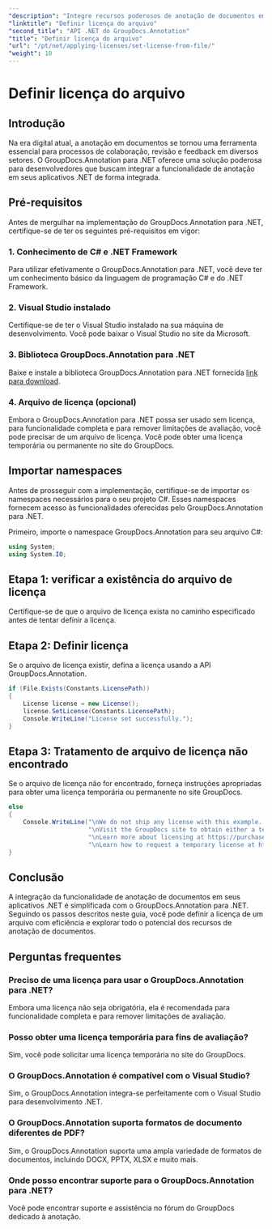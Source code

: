 ```yaml
---
"description": "Integre recursos poderosos de anotação de documentos em seus aplicativos .NET perfeitamente com o GroupDocs.Annotation for .NET."
"linktitle": "Definir licença do arquivo"
"second_title": "API .NET do GroupDocs.Annotation"
"title": "Definir licença do arquivo"
"url": "/pt/net/applying-licenses/set-license-from-file/"
"weight": 10
---
```


# Definir licença do arquivo

## Introdução
Na era digital atual, a anotação em documentos se tornou uma ferramenta essencial para processos de colaboração, revisão e feedback em diversos setores. O GroupDocs.Annotation para .NET oferece uma solução poderosa para desenvolvedores que buscam integrar a funcionalidade de anotação em seus aplicativos .NET de forma integrada.
## Pré-requisitos
Antes de mergulhar na implementação do GroupDocs.Annotation para .NET, certifique-se de ter os seguintes pré-requisitos em vigor:
### 1. Conhecimento de C# e .NET Framework
Para utilizar efetivamente o GroupDocs.Annotation para .NET, você deve ter um conhecimento básico da linguagem de programação C# e do .NET Framework.
### 2. Visual Studio instalado
Certifique-se de ter o Visual Studio instalado na sua máquina de desenvolvimento. Você pode baixar o Visual Studio no site da Microsoft.
### 3. Biblioteca GroupDocs.Annotation para .NET
Baixe e instale a biblioteca GroupDocs.Annotation para .NET fornecida [link para download](https://releases.groupdocs.com/annotation/net/).
### 4. Arquivo de licença (opcional)
Embora o GroupDocs.Annotation para .NET possa ser usado sem licença, para funcionalidade completa e para remover limitações de avaliação, você pode precisar de um arquivo de licença. Você pode obter uma licença temporária ou permanente no site do GroupDocs.

## Importar namespaces
Antes de prosseguir com a implementação, certifique-se de importar os namespaces necessários para o seu projeto C#. Esses namespaces fornecem acesso às funcionalidades oferecidas pelo GroupDocs.Annotation para .NET.

Primeiro, importe o namespace GroupDocs.Annotation para seu arquivo C#:
```csharp
using System;
using System.IO;
```
## Etapa 1: verificar a existência do arquivo de licença
Certifique-se de que o arquivo de licença exista no caminho especificado antes de tentar definir a licença.
## Etapa 2: Definir licença
Se o arquivo de licença existir, defina a licença usando a API GroupDocs.Annotation.
```csharp
if (File.Exists(Constants.LicensePath))
{
    License license = new License();
    license.SetLicense(Constants.LicensePath);
    Console.WriteLine("License set successfully.");
}
```
## Etapa 3: Tratamento de arquivo de licença não encontrado
Se o arquivo de licença não for encontrado, forneça instruções apropriadas para obter uma licença temporária ou permanente no site GroupDocs.
```csharp
else
{
    Console.WriteLine("\nWe do not ship any license with this example. " +
                      "\nVisit the GroupDocs site to obtain either a temporary or permanent license. " +
                      "\nLearn more about licensing at https://purchase.groupdocs.com/faqs/licensing. " +
                      "\nLearn how to request a temporary license at https://purchase.groupdocs.com/temporary-license.");
}
```

## Conclusão
A integração da funcionalidade de anotação de documentos em seus aplicativos .NET é simplificada com o GroupDocs.Annotation para .NET. Seguindo os passos descritos neste guia, você pode definir a licença de um arquivo com eficiência e explorar todo o potencial dos recursos de anotação de documentos.
## Perguntas frequentes
### Preciso de uma licença para usar o GroupDocs.Annotation para .NET?
Embora uma licença não seja obrigatória, ela é recomendada para funcionalidade completa e para remover limitações de avaliação.
### Posso obter uma licença temporária para fins de avaliação?
Sim, você pode solicitar uma licença temporária no site do GroupDocs.
### O GroupDocs.Annotation é compatível com o Visual Studio?
Sim, o GroupDocs.Annotation integra-se perfeitamente com o Visual Studio para desenvolvimento .NET.
### O GroupDocs.Annotation suporta formatos de documento diferentes de PDF?
Sim, o GroupDocs.Annotation suporta uma ampla variedade de formatos de documentos, incluindo DOCX, PPTX, XLSX e muito mais.
### Onde posso encontrar suporte para o GroupDocs.Annotation para .NET?
Você pode encontrar suporte e assistência no fórum do GroupDocs dedicado à anotação.